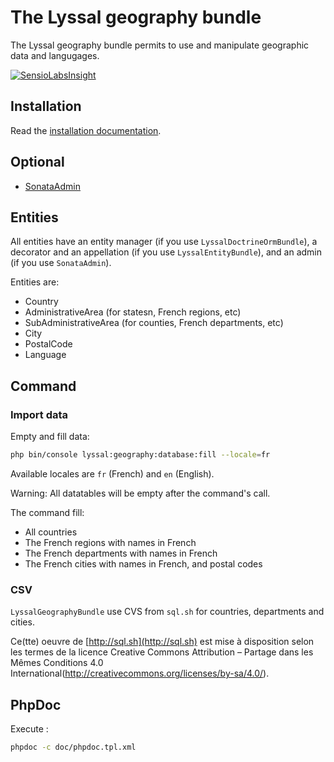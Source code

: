 # The Lyssal geography bundle

The Lyssal geography bundle permits to use and manipulate geographic data and langugages.

[![SensioLabsInsight](https://insight.sensiolabs.com/projects/ee28a3ce-401b-4b08-9f4e-71f5d738da10/small.png)](https://insight.sensiolabs.com/projects/ee28a3ce-401b-4b08-9f4e-71f5d738da10)

## Installation

Read the [installation documentation](doc/Installation.md).


## Optional

* [SonataAdmin](doc/Sonata.md)


## Entities

All entities have an entity manager (if you use `LyssalDoctrineOrmBundle`), a decorator and an appellation (if you use `LyssalEntityBundle`), and an admin (if you use `SonataAdmin`).

Entities are:

* Country
* AdministrativeArea (for statesn, French regions, etc)
* SubAdministrativeArea (for counties, French departments, etc)
* City
* PostalCode
* Language


## Command

### Import data

Empty and fill data:

```sh
php bin/console lyssal:geography:database:fill --locale=fr
```

Available locales are `fr` (French) and `en` (English).

Warning: All datatables will be empty after the command's call.

The command fill:

* All countries
* The French regions with names in French
* The French departments with names in French
* The French cities with names in French, and postal codes

### CSV

`LyssalGeographyBundle` use CVS from `sql.sh` for countries, departments and cities.

Ce(tte) oeuvre de [http://sql.sh](http://sql.sh) est mise à disposition selon les termes de la licence Creative Commons Attribution – Partage dans les Mêmes Conditions 4.0 International(http://creativecommons.org/licenses/by-sa/4.0/).


## PhpDoc

Execute :

```sh
phpdoc -c doc/phpdoc.tpl.xml
```
